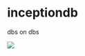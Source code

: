 # inceptiondb

dbs on dbs

![](http://troll.me/images/xzibit-yo-dawg/yo-dawg-i-heard-you-like-databases-so-i-put-a-database-in-your-database-so-you-can-database-while-you-database.jpg)
